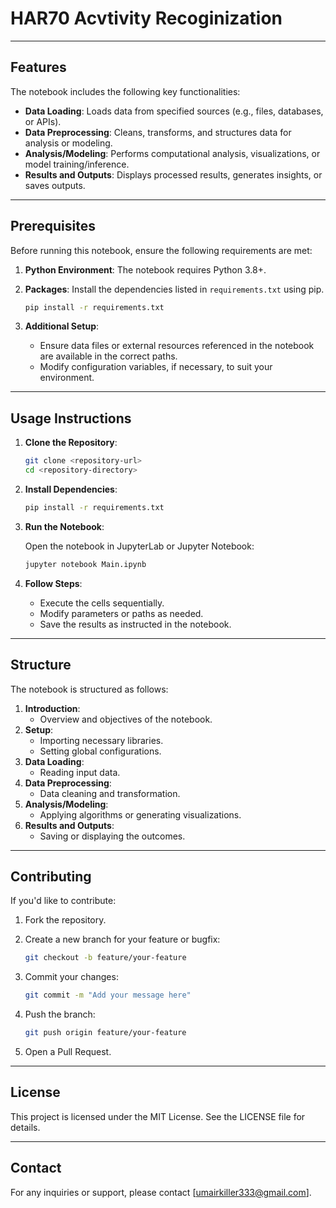# HAR70 Acvtivity Recoginization

---

## Features

The notebook includes the following key functionalities:

- **Data Loading**: Loads data from specified sources (e.g., files, databases, or APIs).
- **Data Preprocessing**: Cleans, transforms, and structures data for analysis or modeling.
- **Analysis/Modeling**: Performs computational analysis, visualizations, or model training/inference.
- **Results and Outputs**: Displays processed results, generates insights, or saves outputs.

---

## Prerequisites

Before running this notebook, ensure the following requirements are met:

1. **Python Environment**: The notebook requires Python 3.8+.
2. **Packages**: Install the dependencies listed in `requirements.txt` using pip.

   ```bash
   pip install -r requirements.txt
   ```

3. **Additional Setup**:
   - Ensure data files or external resources referenced in the notebook are available in the correct paths.
   - Modify configuration variables, if necessary, to suit your environment.

---

## Usage Instructions

1. **Clone the Repository**:

   ```bash
   git clone <repository-url>
   cd <repository-directory>
   ```

2. **Install Dependencies**:

   ```bash
   pip install -r requirements.txt
   ```

3. **Run the Notebook**:
   
   Open the notebook in JupyterLab or Jupyter Notebook:
   
   ```bash
   jupyter notebook Main.ipynb
   ```

4. **Follow Steps**:
   - Execute the cells sequentially.
   - Modify parameters or paths as needed.
   - Save the results as instructed in the notebook.

---

## Structure

The notebook is structured as follows:

1. **Introduction**:
   - Overview and objectives of the notebook.
2. **Setup**:
   - Importing necessary libraries.
   - Setting global configurations.
3. **Data Loading**:
   - Reading input data.
4. **Data Preprocessing**:
   - Data cleaning and transformation.
5. **Analysis/Modeling**:
   - Applying algorithms or generating visualizations.
6. **Results and Outputs**:
   - Saving or displaying the outcomes.

---

## Contributing

If you'd like to contribute:

1. Fork the repository.
2. Create a new branch for your feature or bugfix:

   ```bash
   git checkout -b feature/your-feature
   ```

3. Commit your changes:

   ```bash
   git commit -m "Add your message here"
   ```

4. Push the branch:

   ```bash
   git push origin feature/your-feature
   ```

5. Open a Pull Request.

---

## License

This project is licensed under the MIT License. See the LICENSE file for details.

---

## Contact

For any inquiries or support, please contact [umairkiller333@gmail.com].

